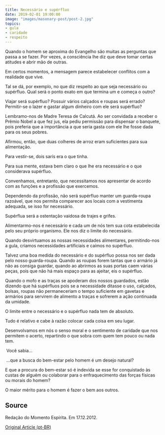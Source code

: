 ```yaml
---
title: Necessário e supérfluo
date: 2019-02-01 19:00:00
image: "images/masonary-post/post-2.jpg"
topics: 
- gula
- caridade
- respeito
---
```



Quando o homem se aproxima do Evangelho são muitas as perguntas que passa a se
fazer. Por vezes, a consciência lhe diz que deve tomar certas atitudes e abrir
mão de outras.

Em certos momentos, a mensagem parece estabelecer conflitos com a realidade que
vive.

Tal se dá, por exemplo, no que diz respeito ao que seja necessário ou
supérfluo. Qual será o ponto exato em que termina um e começa o outro?

Viajar será supérfluo? Possuir vários calçados e roupas será errado?
Permitir-se o lazer e gastar algum dinheiro com ele será supérfluo?

Lembramo-nos de Madre Teresa de Calcutá. Ao ser convidada a receber o Prêmio
Nobel a que fez jus, ela pediu permissão para dispensar o banquete, pois
preferia que a importância a que seria gasta com ele lhe fosse dada para os
seus pobres.

Afirmou, então, que duas colheres de arroz eram suficientes para sua
alimentação.

Para vestir-se, dois sarís era o que tinha.

Para sua mente, estava bem claro o que lhe era necessário e o que considerava
supérfluo.

Convenhamos, entretanto, que necessitamos nos apresentar de acordo com as
funções e a profissão que exercemos.

Dependendo da profissão, não será supérfluo manter um guarda-roupa razoável,
que nos permita comparecer aos locais com a vestimenta adequada, se isso for
necessário.

Supérflua será a ostentação vaidosa de trajes e grifes.

Alimentarmo-nos é necessário e cada um de nós tem sua cota estabelecida pelo
seu próprio organismo. Ele nos diz o limite do necessário.

Quando desvirtuamos as nossas necessidades alimentares, permitindo-nos a gula,
criamos necessidades artificiais e caímos no supérfluo.

Talvez uma boa medida do necessário e do supérfluo possa nos ser dada pelo
nosso guarda-roupa. Quando as roupas forem tantas que o armário já não as
consiga guardar, quando ao abrirmos as suas portas caem várias peças, pois que
não há mais espaço para as ajeitar, eis o supérfluo.

Quando o mofo e as traças se apoderam dos nossos guardados, estão dizendo que
há supérfluos pois se a necessidade ditasse o uso, calçados, bolsas, roupas não
permaneceriam o tempo suficiente em gavetas e armários para servirem de
alimento a traças e sofrerem a ação continuada da umidade.

O limite entre o necessário e o supérfluo nada tem de absoluto.

Tudo é relativo e cabe à razão colocar cada coisa em seu lugar.

Desenvolvamos em nós o senso moral e o sentimento de caridade que nos permitem
o acerto, repartindo o que sobra com quem tem pouco ou nada tem.

 Você sabia...

 ...que a busca do bem-estar pelo homem é um desejo natural?

E que a procura do bem-estar só é indevida se esse for conquistado às custas de
alguém ou colaborar para o enfraquecimento das forças físicas ou morais do
homem?

O maior mérito para o homem é fazer o bem aos outros.
 

## Source
Redação do Momento Espírita.
Em 17.12.2012.



[Original Article (pt-BR)](http://www.momento.com.br/pt/ler_texto.php?id=3701)
